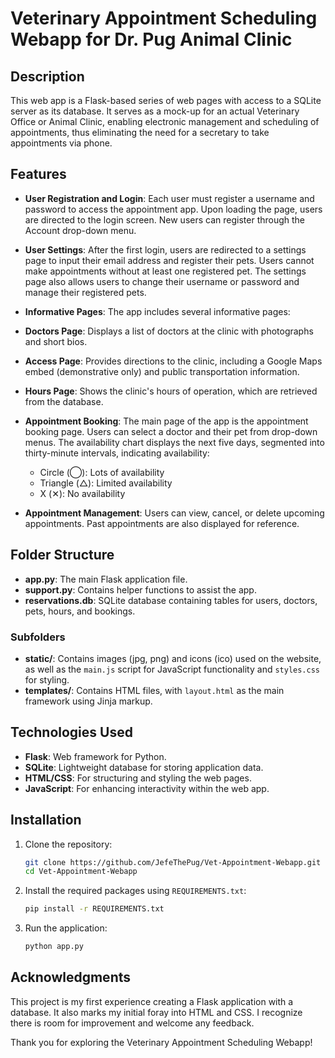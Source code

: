 # Veterinary Appointment Scheduling Webapp for Dr. Pug Animal Clinic

## Description
This web app is a Flask-based series of web pages with access to a SQLite server as its database. It serves as a mock-up for an actual Veterinary Office or Animal Clinic, enabling electronic management and scheduling of appointments, thus eliminating the need for a secretary to take appointments via phone.

## Features
- **User  Registration and Login**: Each user must register a username and password to access the appointment app. Upon loading the page, users are directed to the login screen. New users can register through the Account drop-down menu.
  
- **User  Settings**: After the first login, users are redirected to a settings page to input their email address and register their pets. Users cannot make appointments without at least one registered pet. The settings page also allows users to change their username or password and manage their registered pets.

- **Informative Pages**: The app includes several informative pages:
- **Doctors Page**: Displays a list of doctors at the clinic with photographs and short bios.
- **Access Page**: Provides directions to the clinic, including a Google Maps embed (demonstrative only) and public transportation information.
- **Hours Page**: Shows the clinic's hours of operation, which are retrieved from the database.

- **Appointment Booking**: The main page of the app is the appointment booking page. Users can select a doctor and their pet from drop-down menus. The availability chart displays the next five days, segmented into thirty-minute intervals, indicating availability:
  - Circle (◯): Lots of availability
  - Triangle (△): Limited availability
  - X (✕): No availability

- **Appointment Management**: Users can view, cancel, or delete upcoming appointments. Past appointments are also displayed for reference.

## Folder Structure
- **app.py**: The main Flask application file.
- **support.py**: Contains helper functions to assist the app.
- **reservations.db**: SQLite database containing tables for users, doctors, pets, hours, and bookings.

### Subfolders
- **static/**: Contains images (jpg, png) and icons (ico) used on the website, as well as the `main.js` script for JavaScript functionality and `styles.css` for styling.
- **templates/**: Contains HTML files, with `layout.html` as the main framework using Jinja markup.

## Technologies Used
- **Flask**: Web framework for Python.
- **SQLite**: Lightweight database for storing application data.
- **HTML/CSS**: For structuring and styling the web pages.
- **JavaScript**: For enhancing interactivity within the web app.

## Installation
1. Clone the repository:
   ```bash
   git clone https://github.com/JefeThePug/Vet-Appointment-Webapp.git
   cd Vet-Appointment-Webapp
   ```
2. Install the required packages using `REQUIREMENTS.txt`:
   ```bash
   pip install -r REQUIREMENTS.txt
   ```
3. Run the application:
   ```bash
   python app.py
   ```

## Acknowledgments
This project is my first experience creating a Flask application with a database. It also marks my initial foray into HTML and CSS. I recognize there is room for improvement and welcome any feedback.

Thank you for exploring the Veterinary Appointment Scheduling Webapp!

